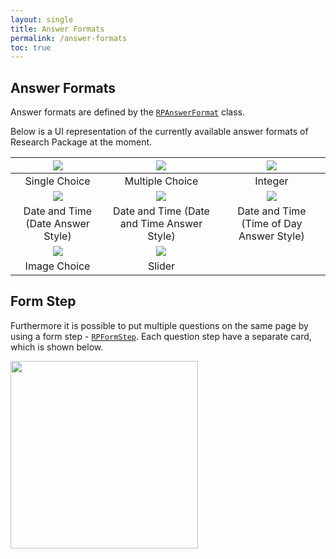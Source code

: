 ```yaml
---
layout: single
title: Answer Formats
permalink: /answer-formats
toc: true
---
```


## Answer Formats

Answer formats are defined by the [`RPAnswerFormat`](https://pub.dev/documentation/research_package/latest/research_package_model/RPAnswerFormat-class.html) class.

Below is a UI representation of the currently available answer formats of Research Package at the moment.

|  <img src="https://raw.githubusercontent.com/cph-cachet/research.package/master/documentation/images/AnswerFormats/SingleChoiceAnswerFormat.png"> |  <img src="https://raw.githubusercontent.com/cph-cachet/research.package/master/documentation/images/AnswerFormats/MultipleChoiceAnswerFormat.png"> |   <img src="https://raw.githubusercontent.com/cph-cachet/research.package/master/documentation/images/AnswerFormats/IntegerAnswerFormat.png">|
|:-:|:-:|:-:|
| Single Choice  |Multiple Choice   |  Integer |
| <img src="https://raw.githubusercontent.com/cph-cachet/research.package/master/documentation/images/AnswerFormats/DateTimeAnswerFormat_Date.png">  | <img src="https://raw.githubusercontent.com/cph-cachet/research.package/master/documentation/images/AnswerFormats/DateTimeAnswerFormat_DateAndTime.png">  |  <img src="https://raw.githubusercontent.com/cph-cachet/research.package/master/documentation/images/AnswerFormats/DateTimeAnswerFormat_TimeOfDay.png"> |
| Date and Time (Date Answer Style)  | Date and Time (Date and Time Answer Style)  |  Date and Time (Time of Day Answer Style) |
| <img src="https://raw.githubusercontent.com/cph-cachet/research.package/master/documentation/images/AnswerFormats/ImageChoiceAnswerFormat.png">  |  <img src="https://raw.githubusercontent.com/cph-cachet/research.package/master/documentation/images/AnswerFormats/SliderAnswerFormat.png"> |   |
| Image Choice  | Slider  |   |

## Form Step





Furthermore it is possible to put multiple questions on the same page by using a form step - [`RPFormStep`](https://pub.dev/documentation/research_package/latest/research_package_model/RPFormStep-class.html). 
Each question step have a separate card, which is shown below. 

<img src="https://raw.githubusercontent.com/cph-cachet/research.package/master/documentation/images/AnswerFormats/FormAnswerFormat.png" width="300">
